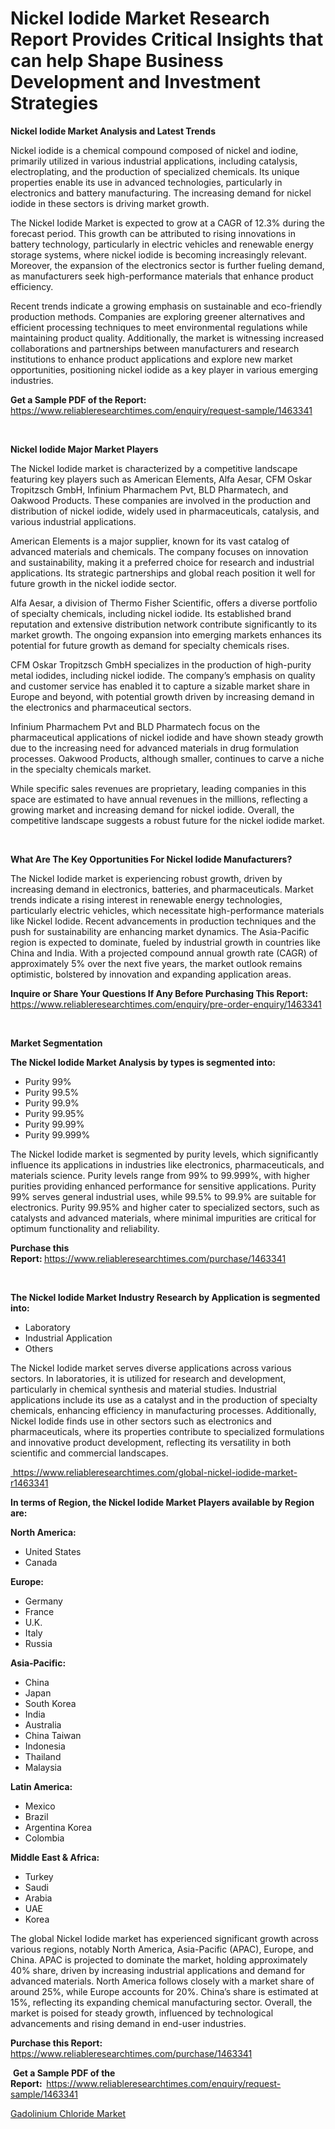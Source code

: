 <p><h1>Nickel Iodide Market Research Report Provides Critical Insights that can help Shape Business Development and Investment Strategies</h1></p><p><strong>Nickel Iodide Market Analysis and Latest Trends</strong></p>
<p><p>Nickel iodide is a chemical compound composed of nickel and iodine, primarily utilized in various industrial applications, including catalysis, electroplating, and the production of specialized chemicals. Its unique properties enable its use in advanced technologies, particularly in electronics and battery manufacturing. The increasing demand for nickel iodide in these sectors is driving market growth.</p><p>The Nickel Iodide Market is expected to grow at a CAGR of 12.3% during the forecast period. This growth can be attributed to rising innovations in battery technology, particularly in electric vehicles and renewable energy storage systems, where nickel iodide is becoming increasingly relevant. Moreover, the expansion of the electronics sector is further fueling demand, as manufacturers seek high-performance materials that enhance product efficiency.</p><p>Recent trends indicate a growing emphasis on sustainable and eco-friendly production methods. Companies are exploring greener alternatives and efficient processing techniques to meet environmental regulations while maintaining product quality. Additionally, the market is witnessing increased collaborations and partnerships between manufacturers and research institutions to enhance product applications and explore new market opportunities, positioning nickel iodide as a key player in various emerging industries.</p></p>
<p><strong>Get a Sample PDF of the Report:&nbsp;</strong> <a href="https://www.reliableresearchtimes.com/enquiry/request-sample/1463341?utm_campaign=2007&utm_medium=2&utm_source=Github&utm_content=ia&utm_term=01042025&utm_id=nickel-iodide">https://www.reliableresearchtimes.com/enquiry/request-sample/1463341</a></p>
<p>&nbsp;</p>
<p><strong>Nickel Iodide Major Market Players</strong></p>
<p><p>The Nickel Iodide market is characterized by a competitive landscape featuring key players such as American Elements, Alfa Aesar, CFM Oskar Tropitzsch GmbH, Infinium Pharmachem Pvt, BLD Pharmatech, and Oakwood Products. These companies are involved in the production and distribution of nickel iodide, widely used in pharmaceuticals, catalysis, and various industrial applications.</p><p>American Elements is a major supplier, known for its vast catalog of advanced materials and chemicals. The company focuses on innovation and sustainability, making it a preferred choice for research and industrial applications. Its strategic partnerships and global reach position it well for future growth in the nickel iodide sector.</p><p>Alfa Aesar, a division of Thermo Fisher Scientific, offers a diverse portfolio of specialty chemicals, including nickel iodide. Its established brand reputation and extensive distribution network contribute significantly to its market growth. The ongoing expansion into emerging markets enhances its potential for future growth as demand for specialty chemicals rises.</p><p>CFM Oskar Tropitzsch GmbH specializes in the production of high-purity metal iodides, including nickel iodide. The company’s emphasis on quality and customer service has enabled it to capture a sizable market share in Europe and beyond, with potential growth driven by increasing demand in the electronics and pharmaceutical sectors.</p><p>Infinium Pharmachem Pvt and BLD Pharmatech focus on the pharmaceutical applications of nickel iodide and have shown steady growth due to the increasing need for advanced materials in drug formulation processes. Oakwood Products, although smaller, continues to carve a niche in the specialty chemicals market.</p><p>While specific sales revenues are proprietary, leading companies in this space are estimated to have annual revenues in the millions, reflecting a growing market and increasing demand for nickel iodide. Overall, the competitive landscape suggests a robust future for the nickel iodide market.</p></p>
<p>&nbsp;</p>
<p><strong>What Are The Key Opportunities For Nickel Iodide Manufacturers?</strong></p>
<p><p>The Nickel Iodide market is experiencing robust growth, driven by increasing demand in electronics, batteries, and pharmaceuticals. Market trends indicate a rising interest in renewable energy technologies, particularly electric vehicles, which necessitate high-performance materials like Nickel Iodide. Recent advancements in production techniques and the push for sustainability are enhancing market dynamics. The Asia-Pacific region is expected to dominate, fueled by industrial growth in countries like China and India. With a projected compound annual growth rate (CAGR) of approximately 5% over the next five years, the market outlook remains optimistic, bolstered by innovation and expanding application areas.</p></p>
<p><strong>Inquire or Share Your Questions If Any Before Purchasing This Report:</strong> <a href="https://www.reliableresearchtimes.com/enquiry/pre-order-enquiry/1463341?utm_campaign=2007&utm_medium=2&utm_source=Github&utm_content=ia&utm_term=01042025&utm_id=nickel-iodide">https://www.reliableresearchtimes.com/enquiry/pre-order-enquiry/1463341</a></p>
<p>&nbsp;</p>
<p><strong>Market Segmentation</strong></p>
<p><strong>The Nickel Iodide Market Analysis by types is segmented into:</strong></p>
<p><ul><li>Purity 99%</li><li>Purity 99.5%</li><li>Purity 99.9%</li><li>Purity 99.95%</li><li>Purity 99.99%</li><li>Purity 99.999%</li></ul></p>
<p><p>The Nickel Iodide market is segmented by purity levels, which significantly influence its applications in industries like electronics, pharmaceuticals, and materials science. Purity levels range from 99% to 99.999%, with higher purities providing enhanced performance for sensitive applications. Purity 99% serves general industrial uses, while 99.5% to 99.9% are suitable for electronics. Purity 99.95% and higher cater to specialized sectors, such as catalysts and advanced materials, where minimal impurities are critical for optimum functionality and reliability.</p></p>
<p><strong>Purchase this Report:&nbsp;</strong><a href="https://www.reliableresearchtimes.com/purchase/1463341?utm_campaign=2007&utm_medium=2&utm_source=Github&utm_content=ia&utm_term=01042025&utm_id=nickel-iodide">https://www.reliableresearchtimes.com/purchase/1463341</a></p>
<p>&nbsp;</p>
<p><strong>The Nickel Iodide Market Industry Research by Application is segmented into:</strong></p>
<p><ul><li>Laboratory</li><li>Industrial Application</li><li>Others</li></ul></p>
<p><p>The Nickel Iodide market serves diverse applications across various sectors. In laboratories, it is utilized for research and development, particularly in chemical synthesis and material studies. Industrial applications include its use as a catalyst and in the production of specialty chemicals, enhancing efficiency in manufacturing processes. Additionally, Nickel Iodide finds use in other sectors such as electronics and pharmaceuticals, where its properties contribute to specialized formulations and innovative product development, reflecting its versatility in both scientific and commercial landscapes.</p></p>
<p><a href="https://www.reliableresearchtimes.com/global-nickel-iodide-market-r1463341?utm_campaign=2007&utm_medium=2&utm_source=Github&utm_content=ia&utm_term=01042025&utm_id=nickel-iodide">&nbsp;https://www.reliableresearchtimes.com/global-nickel-iodide-market-r1463341</a></p>
<p><strong>In terms of Region, the Nickel Iodide Market Players available by Region are:</strong></p>
<p>
    <p> <strong> North America: </strong>
        <ul>
            <li>United States</li>
            <li>Canada</li>
        </ul>
        </p> 
    <p> <strong> Europe: </strong>
        <ul>
            <li>Germany</li>
            <li>France</li>
            <li>U.K.</li>
            <li>Italy</li>
            <li>Russia</li>
        </ul>
        </p> 
    <p> <strong> Asia-Pacific: </strong>
        <ul>
            <li>China</li>
            <li>Japan</li>
            <li>South Korea</li>
            <li>India</li>
            <li>Australia</li>
            <li>China Taiwan</li>
            <li>Indonesia</li>
            <li>Thailand</li>
            <li>Malaysia</li>
        </ul>
        </p> 
    <p> <strong> Latin America: </strong>
        <ul>
            <li>Mexico</li>
            <li>Brazil</li>
            <li>Argentina Korea</li>
            <li>Colombia</li>
        </ul>
        </p> 
    <p> <strong> Middle East & Africa: </strong>
        <ul>
            <li>Turkey</li>
            <li>Saudi</li>
            <li>Arabia</li>
            <li>UAE</li>
            <li>Korea</li>
        </ul>
    </p>
    </p>
<p><p>The global Nickel Iodide market has experienced significant growth across various regions, notably North America, Asia-Pacific (APAC), Europe, and China. APAC is projected to dominate the market, holding approximately 40% share, driven by increasing industrial applications and demand for advanced materials. North America follows closely with a market share of around 25%, while Europe accounts for 20%. China’s share is estimated at 15%, reflecting its expanding chemical manufacturing sector. Overall, the market is poised for steady growth, influenced by technological advancements and rising demand in end-user industries.</p></p>
<p><strong>Purchase this Report: </strong><a href="https://www.reliableresearchtimes.com/purchase/1463341?utm_campaign=2007&utm_medium=2&utm_source=Github&utm_content=ia&utm_term=01042025&utm_id=nickel-iodide">https://www.reliableresearchtimes.com/purchase/1463341</a></p>
<p>&nbsp;<strong>Get a Sample PDF of the Report:&nbsp;&nbsp;</strong><a href="https://www.reliableresearchtimes.com/enquiry/request-sample/1463341?utm_campaign=2007&utm_medium=2&utm_source=Github&utm_content=ia&utm_term=01042025&utm_id=nickel-iodide">https://www.reliableresearchtimes.com/enquiry/request-sample/1463341</a></p>
<p><strong></strong></p>
<p><p><a href="https://github.com/angelajermaine/Market-Research-Report-List-6/blob/main/gadolinium-chloride-market.md?utm_campaign=2007&utm_medium=2&utm_source=Github&utm_content=ia&utm_term=01042025&utm_id=nickel-iodide">Gadolinium Chloride Market</a></p></p>